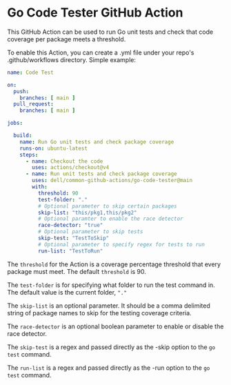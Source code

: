 # Go Code Tester GitHub Action

This GitHub Action can be used to run Go unit tests and check that code coverage per package meets a threshold.

To enable this Action, you can create a .yml file under your repo's .github/workflows directory.
Simple example:

```yaml
name: Code Test

on:
  push:
    branches: [ main ]
  pull_request:
    branches: [ main ]

jobs:

  build:
    name: Run Go unit tests and check package coverage
    runs-on: ubuntu-latest
    steps:
      - name: Checkout the code
        uses: actions/checkout@v4
      - name: Run unit tests and check package coverage
        uses: dell/common-github-actions/go-code-tester@main
        with:
          threshold: 90
          test-folder: "."
          # Optional parameter to skip certain packages
          skip-list: "this/pkg1,this/pkg2"
          # Optional paramter to enable the race detector
          race-detector: "true"
          # Optional parameter to skip tests
          skip-test: "TestToSkip"
          # Optional parameter to specify regex for tests to run
          run-list: "TestToRun"
```

The `threshold` for the Action is a coverage percentage threshold that every package must meet. The default `threshold` is 90.

The `test-folder` is for specifying what folder to run the test command in. The default value is the current folder, `"."`

The `skip-list` is an optional parameter. It should be a comma delimited string of package names to skip for the testing coverage criteria.

The `race-detector` is an optional boolean parameter to enable or disable the race detector.

The `skip-test` is a regex and passed directly as the -skip option to the `go test` command.

The `run-list` is a regex and passed directly as the -run option to the `go test` command.
